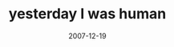 ---
layout: base.njk
title : 'yesterday I was human' 
view_title : 'yesterday I was human' 
year : '2007' 
date : '2007-12-19' 
img_file : '/drawing/yesterdayiwashuman.png' 
html_file : 'yesterdayiwashuman' 
next_html : 'sometimesismile.html' 
year_order : '309' 
permalink : "title/{{html_file}}.html"
---